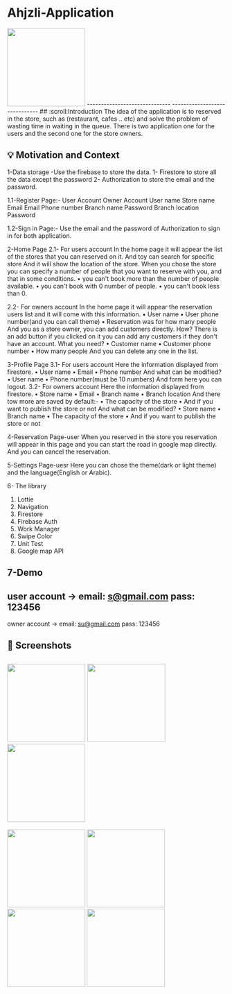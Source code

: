 # Ahjzli-Application
<img src="https://user-images.githubusercontent.com/91476854/150669781-0493e8a9-9038-43ca-a74f-bfb73df35f1e.gif" width="180">
------------------------------
------------------------------
## :scroll:Introduction
The idea of the application is to reserved in the store, such as (restaurant, cafes .. etc) and solve the problem of wasting time in waiting in the queue.
There is two application one for the users and the second one for the store owners.

## :bulb: Motivation and Context
1-Data storage
-Use the firebase to store the data.
1-	Firestore to store all the data except the password
2-	Authorization to store the email and the password.

1.1-Register Page:- 
User Account	Owner Account
User name	Store name
Email	Email 
Phone number	Branch name 
Password	Branch location
	Password

1.2-Sign in  Page:- 
Use the email and the password of Authorization to sign in for both application.

2-Home Page
2.1- For users account
In the home page it will appear the list of the stores that you can reserved on it. 
And toy can search for specific store
And it will show the location of the store.
When you chose the store you can specify a number of people that you want to reserve with you, and that in some conditions.
•	you can't book more than the number of people available.
•	you can't book with 0 number of people.
•	you can't book less than 0.

2.2- For owners account
In the home page it will appear the reservation users list and it will come with this information.
•	User name
•	User phone number(and you can call theme) 
•	Reservation was for how many people
And you as a store owner, you can add customers directly.
How? There is an add button if you clicked on it you can add any customers if they don't have an account.
What you need?
•	Customer name
•	Customer phone number
•	How many people
And you can delete any one in the list.

3-Profile Page
3.1- For users account
Here the information displayed from firestore.
•	User name
•	Email
•	Phone number 
And what can be modified?
•	User name 
•	Phone number(must be 10 numbers)
And form here you can logout.
3.2- For owners account
Here the information displayed from firestore.
•	Store name
•	Email
•	Branch name
•	Branch location
And there tow more are saved by default:-
•	The capacity of the store 
•	And if you want to publish the store or not 
And what can be modified?
•	Store name 
•	Branch name
•	The capacity of the store 
•	And if you want to publish the store or not

4-Reservation Page-user
When you reserved in the store you reservation will appear in this page and you can start the road in google map directly.
And you can cancel the reservation.

5-Settings Page-uesr
Here you can chose the theme(dark or light theme) and the language(English or Arabic).

6- The library
1.	Lottie
2.	Navigation
3.	Firestore
4.	Firebase Auth
5.	Work Manager
6.	Swipe Color
7.	Unit Test
8.	Google map API

7-Demo
---------------------
user account ->
email: s@gmail.com
pass: 123456
-----------------------
owner account ->
email: su@gmail.com
pass: 123456

## :camera_flash: Screenshots
<img src="https://user-images.githubusercontent.com/91476854/150305797-de846522-a0ae-495b-baf2-9dbf09d83eaf.jpg" width="180"> <img src="https://user-images.githubusercontent.com/91476854/150305642-c41267b1-32fc-447c-a9e7-c38548dc0a2b.jpg" width="180"> <img src="https://user-images.githubusercontent.com/91476854/150305881-349d6cbd-c7ce-436b-917a-c1a068d6d907.jpg" width="180">
----------------------------------------------------------
<img src="https://user-images.githubusercontent.com/91476854/150306023-7382cc76-f7f3-41c6-8607-0fd550566e7d.jpg" width="180"> <img src="https://user-images.githubusercontent.com/91476854/150306163-cb37351a-502e-436f-b009-2e80b31e9008.jpg" width="180"> <img src="https://user-images.githubusercontent.com/91476854/150306254-9777a607-8efe-4c20-b23d-42c532203514.jpg" width="180"> <img src="https://user-images.githubusercontent.com/91476854/150306372-a7df2afe-8bef-4756-b18a-97d66517cebf.jpg" width="180">


